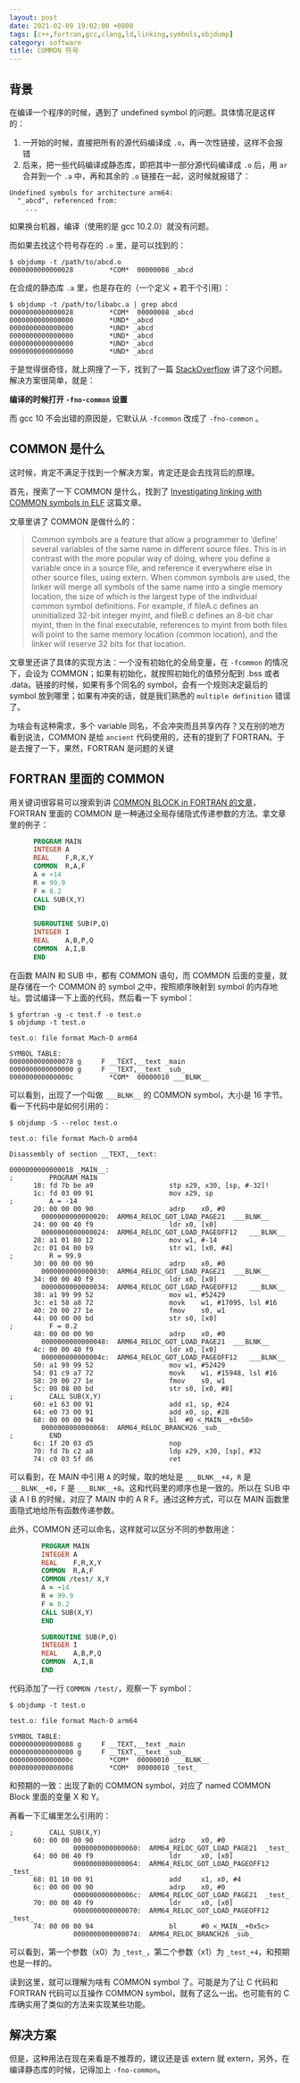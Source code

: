 ```yaml
---
layout: post
date: 2021-02-09 19:02:00 +0800
tags: [c++,fortran,gcc,clang,ld,linking,symbols,objdump]
category: software
title: COMMON 符号
---
```


## 背景

在编译一个程序的时候，遇到了 undefined symbol 的问题。具体情况是这样的：

1. 一开始的时候，直接把所有的源代码编译成 `.o`，再一次性链接，这样不会报错
2. 后来，把一些代码编译成静态库，即把其中一部分源代码编译成 `.o` 后，用 `ar` 合并到一个 `.a` 中，再和其余的 `.o` 链接在一起，这时候就报错了：

```text
Undefined symbols for architecture arm64:
  "_abcd", referenced from:
    ...
```

如果换台机器，编译（使用的是 gcc 10.2.0）就没有问题。

而如果去找这个符号存在的 `.o` 里，是可以找到的：

```shell
$ objdump -t /path/to/abcd.o
0000000000000028         *COM*  00000008 _abcd
```

在合成的静态库 `.a` 里，也是存在的（一个定义 + 若干个引用）：

```shell
$ objdump -t /path/to/libabc.a | grep abcd
0000000000000028         *COM*  00000008 _abcd
0000000000000000         *UND* _abcd
0000000000000000         *UND* _abcd
0000000000000000         *UND* _abcd
0000000000000000         *UND* _abcd
0000000000000000         *UND* _abcd
```

于是觉得很奇怪，就上网搜了一下，找到了一篇 [StackOverflow](https://stackoverflow.com/questions/63665653/different-behavior-between-clang-and-gcc-10-when-linking-to-static-library-conta) 讲了这个问题。解决方案很简单，就是：

**编译的时候打开 `-fno-common` 设置**

而 gcc 10 不会出错的原因是，它默认从 `-fcommon` 改成了 `-fno-common` 。

## COMMON 是什么

这时候，肯定不满足于找到一个解决方案，肯定还是会去找背后的原理。

首先，搜索了一下 COMMON 是什么，找到了 [Investigating linking with COMMON symbols in ELF](https://binarydodo.wordpress.com/2016/05/09/investigating-linking-with-common-symbols-in-elf/) 这篇文章。

文章里讲了 COMMON 是做什么的：

> Common symbols are a feature that allow a programmer to ‘define’ several variables of the same name in different source files.  This is in contrast with the more popular way of doing, where you define a variable once in a source file, and reference it everywhere else in other source files, using extern.  When common symbols are used, the linker will merge all symbols of the same name into a single memory location, the size of which is the largest type of the individual common symbol definitions.  For example, if fileA.c defines an uninitialized 32-bit integer myint, and fileB.c defines an 8-bit char myint, then in the final executable, references to myint from both files will point to the same memory location (common location), and the linker will reserve 32 bits for that location.

文章里还讲了具体的实现方法：一个没有初始化的全局变量，在 `-fcommon` 的情况下，会设为 COMMON；如果有初始化，就按照初始化的值预分配到 .bss 或者 .data。链接的时候，如果有多个同名的 symbol，会有一个规则决定最后的 symbol 放到哪里；如果有冲突的话，就是我们熟悉的 `multiple definition` 错误了。

为啥会有这种需求，多个 variable 同名，不会冲突而且共享内存？又在别的地方看到说法，COMMON 是给 `ancient` 代码使用的，还有的提到了 FORTRAN。于是去搜了一下，果然，FORTRAN 是问题的关键

## FORTRAN 里面的 COMMON

用关键词很容易可以搜索到讲 [COMMON BLOCK in FORTRAN 的文章](https://www.obliquity.com/computer/fortran/common.html)，FORTRAN 里面的 COMMON 是一种通过全局存储隐式传递参数的方法。拿文章里的例子：

```fortran
      PROGRAM MAIN
      INTEGER A
      REAL    F,R,X,Y
      COMMON  R,A,F
      A = -14
      R = 99.9
      F = 0.2
      CALL SUB(X,Y)
      END

      SUBROUTINE SUB(P,Q)
      INTEGER I
      REAL    A,B,P,Q
      COMMON  A,I,B
      END
```

在函数 MAIN 和 SUB 中，都有 COMMON 语句，而 COMMON 后面的变量，就是存储在一个 COMMON 的 symbol 之中，按照顺序映射到 symbol 的内存地址。尝试编译一下上面的代码，然后看一下 symbol：

```shell
$ gfortran -g -c test.f -o test.o
$ objdump -t test.o

test.o:	file format Mach-O arm64

SYMBOL TABLE:
0000000000000078 g     F __TEXT,__text _main
0000000000000000 g     F __TEXT,__text _sub_
000000000000000c         *COM*	00000010 ___BLNK__
```

可以看到，出现了一个叫做 `___BLNK__` 的 COMMON symbol，大小是 16 字节。看一下代码中是如何引用的：

```shell
$ objdump -S --reloc test.o

test.o:	file format Mach-O arm64

Disassembly of section __TEXT,__text:

0000000000000018 _MAIN__:
;         PROGRAM MAIN
      18: fd 7b be a9                  	stp	x29, x30, [sp, #-32]!
      1c: fd 03 00 91                  	mov	x29, sp
;         A = -14
      20: 00 00 00 90                  	adrp	x0, #0
		0000000000000020:  ARM64_RELOC_GOT_LOAD_PAGE21	___BLNK__
      24: 00 00 40 f9                  	ldr	x0, [x0]
		0000000000000024:  ARM64_RELOC_GOT_LOAD_PAGEOFF12	___BLNK__
      28: a1 01 80 12                  	mov	w1, #-14
      2c: 01 04 00 b9                  	str	w1, [x0, #4]
;         R = 99.9
      30: 00 00 00 90                  	adrp	x0, #0
		0000000000000030:  ARM64_RELOC_GOT_LOAD_PAGE21	___BLNK__
      34: 00 00 40 f9                  	ldr	x0, [x0]
		0000000000000034:  ARM64_RELOC_GOT_LOAD_PAGEOFF12	___BLNK__
      38: a1 99 99 52                  	mov	w1, #52429
      3c: e1 58 a8 72                  	movk	w1, #17095, lsl #16
      40: 20 00 27 1e                  	fmov	s0, w1
      44: 00 00 00 bd                  	str	s0, [x0]
;         F = 0.2
      48: 00 00 00 90                  	adrp	x0, #0
		0000000000000048:  ARM64_RELOC_GOT_LOAD_PAGE21	___BLNK__
      4c: 00 00 40 f9                  	ldr	x0, [x0]
		000000000000004c:  ARM64_RELOC_GOT_LOAD_PAGEOFF12	___BLNK__
      50: a1 99 99 52                  	mov	w1, #52429
      54: 81 c9 a7 72                  	movk	w1, #15948, lsl #16
      58: 20 00 27 1e                  	fmov	s0, w1
      5c: 00 08 00 bd                  	str	s0, [x0, #8]
;         CALL SUB(X,Y)
      60: e1 63 00 91                  	add	x1, sp, #24
      64: e0 73 00 91                  	add	x0, sp, #28
      68: 00 00 00 94                  	bl	#0 <_MAIN__+0x50>
		0000000000000068:  ARM64_RELOC_BRANCH26	_sub_
;         END
      6c: 1f 20 03 d5                  	nop
      70: fd 7b c2 a8                  	ldp	x29, x30, [sp], #32
      74: c0 03 5f d6                  	ret

```

可以看到，在 MAIN 中引用 `A` 的时候，取的地址是 `___BLNK__+4`，`R` 是 `___BLNK__+0`，`F` 是 `___BLNK__+8`。这和代码里的顺序也是一致的。所以在 SUB 中读 A I B 的时候，对应了 MAIN 中的 A R F。通过这种方式，可以在 MAIN 函数里面隐式地给所有函数传递参数。

此外，COMMON 还可以命名，这样就可以区分不同的参数用途：

```fortran
        PROGRAM MAIN
        INTEGER A
        REAL    F,R,X,Y
        COMMON  R,A,F
        COMMON /test/ X,Y
        A = -14
        R = 99.9
        F = 0.2
        CALL SUB(X,Y)
        END

        SUBROUTINE SUB(P,Q)
        INTEGER I
        REAL    A,B,P,Q
        COMMON  A,I,B
        END
```

代码添加了一行 `COMMON /test/`，观察一下 symbol：

```shell
$ objdump -t test.o

test.o:	file format Mach-O arm64

SYMBOL TABLE:
0000000000000088 g     F __TEXT,__text _main
0000000000000000 g     F __TEXT,__text _sub_
000000000000000c         *COM*	00000010 ___BLNK__
0000000000000008         *COM*	00000010 _test_
```

和预期的一致：出现了新的 COMMON symbol，对应了 named COMMON Block 里面的变量 X 和 Y。

再看一下汇编里怎么引用的：

```shell
;         CALL SUB(X,Y)
      60: 00 00 00 90                   adrp    x0, #0
                0000000000000060:  ARM64_RELOC_GOT_LOAD_PAGE21  _test_
      64: 00 00 40 f9                   ldr     x0, [x0]
                0000000000000064:  ARM64_RELOC_GOT_LOAD_PAGEOFF12       _test_
      68: 01 10 00 91                   add     x1, x0, #4
      6c: 00 00 00 90                   adrp    x0, #0
                000000000000006c:  ARM64_RELOC_GOT_LOAD_PAGE21  _test_
      70: 00 00 40 f9                   ldr     x0, [x0]
                0000000000000070:  ARM64_RELOC_GOT_LOAD_PAGEOFF12       _test_
      74: 00 00 00 94                   bl      #0 <_MAIN__+0x5c>
                0000000000000074:  ARM64_RELOC_BRANCH26 _sub_
```

可以看到，第一个参数（x0）为 `_test_`，第二个参数（x1）为 `_test_+4`，和预期也是一样的。

读到这里，就可以理解为啥有 COMMON symbol 了。可能是为了让 C 代码和 FORTRAN 代码可以互操作 COMMON symbol，就有了这么一出。也可能有的 C 库确实用了类似的方法来实现某些功能。

## 解决方案

但是，这种用法在现在来看是不推荐的，建议还是该 extern 就 extern，另外，在编译静态库的时候，记得加上 `-fno-common`。
